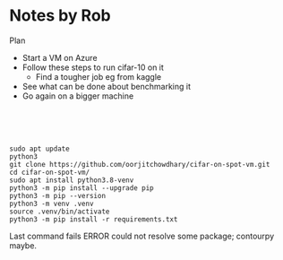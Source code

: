 # Notes by Rob


Plan


* Start a VM on Azure
* Follow these steps to run cifar-10 on it
    * Find a tougher job eg from kaggle
* See what can be done about benchmarking it
* Go again on a bigger machine

<BR><BR><BR>

```
sudo apt update
python3
git clone https://github.com/oorjitchowdhary/cifar-on-spot-vm.git
cd cifar-on-spot-vm/
sudo apt install python3.8-venv
python3 -m pip install --upgrade pip
python3 -m pip --version
python3 -m venv .venv
source .venv/bin/activate
python3 -m pip install -r requirements.txt
```

Last command fails ERROR could not resolve some package; contourpy maybe.

